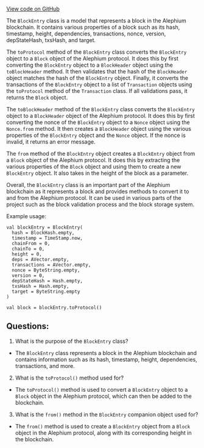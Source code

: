 [View code on GitHub](https://github.com/alephium/alephium/api/src/main/scala/org/alephium/api/model/BlockEntry.scala)

The `BlockEntry` class is a model that represents a block in the Alephium blockchain. It contains various properties of a block such as its hash, timestamp, height, dependencies, transactions, nonce, version, depStateHash, txsHash, and target. 

The `toProtocol` method of the `BlockEntry` class converts the `BlockEntry` object to a `Block` object of the Alephium protocol. It does this by first converting the `BlockEntry` object to a `BlockHeader` object using the `toBlockHeader` method. It then validates that the hash of the `BlockHeader` object matches the hash of the `BlockEntry` object. Finally, it converts the transactions of the `BlockEntry` object to a list of `Transaction` objects using the `toProtocol` method of the `Transaction` class. If all validations pass, it returns the `Block` object.

The `toBlockHeader` method of the `BlockEntry` class converts the `BlockEntry` object to a `BlockHeader` object of the Alephium protocol. It does this by first converting the nonce of the `BlockEntry` object to a `Nonce` object using the `Nonce.from` method. It then creates a `BlockHeader` object using the various properties of the `BlockEntry` object and the `Nonce` object. If the nonce is invalid, it returns an error message.

The `from` method of the `BlockEntry` object creates a `BlockEntry` object from a `Block` object of the Alephium protocol. It does this by extracting the various properties of the `Block` object and using them to create a new `BlockEntry` object. It also takes in the height of the block as a parameter.

Overall, the `BlockEntry` class is an important part of the Alephium blockchain as it represents a block and provides methods to convert it to and from the Alephium protocol. It can be used in various parts of the project such as the block validation process and the block storage system. 

Example usage:
```
val blockEntry = BlockEntry(
  hash = BlockHash.empty,
  timestamp = TimeStamp.now,
  chainFrom = 0,
  chainTo = 0,
  height = 0,
  deps = AVector.empty,
  transactions = AVector.empty,
  nonce = ByteString.empty,
  version = 0,
  depStateHash = Hash.empty,
  txsHash = Hash.empty,
  target = ByteString.empty
)

val block = blockEntry.toProtocol()
```
## Questions: 
 1. What is the purpose of the `BlockEntry` class?
- The `BlockEntry` class represents a block in the Alephium blockchain and contains information such as its hash, timestamp, height, dependencies, transactions, and more.

2. What is the `toProtocol()` method used for?
- The `toProtocol()` method is used to convert a `BlockEntry` object to a `Block` object in the Alephium protocol, which can then be added to the blockchain.

3. What is the `from()` method in the `BlockEntry` companion object used for?
- The `from()` method is used to create a `BlockEntry` object from a `Block` object in the Alephium protocol, along with its corresponding height in the blockchain.